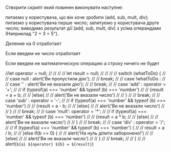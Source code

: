 Створити скрипт який повинен виконувати наступне:

питаємо у користувача, що він хоче зробити (add, sub, mult, div);
питаємо у користувача перше число;
запитуємо у користувача друге число;
виводимо результат дії (add, sub, mult, div) з усіма операндами (Наприклад "2 + 3 = 5").

Деление на 0 отработает

Если введем не число отработает

Если введем не математическую операцию а строку ничего не будет



//let operator = null;
// //
// // let result = null;
// //
// //   switch (whatToDo) {
// //       case null : alert('Ви пропустили дію');
// //           break;
// //       case !whatToDo :
// //       case '' : alert('Ви не вказали дію');
// //           break;
// //       case 'add' : operator = '+';
// //           if (typeof(a) === 'number' && typeof (b) === 'number')
// //           {result = a + b;
// //           }else{
// //               alert('Ви не вказали число')
// //           }
// //           break;
// //       case 'sub' : operator = '-';
// //           if (typeof(a) === 'number' && typeof (b) === 'number')
// //           {result = a - b;
// //           }else{
// //               alert('Ви не вказали число')
// //           }
// //           break;
// //       case 'mult': operator = '*';
// //           if (typeof(a) === 'number' && typeof (b) === 'number')
// //           {result = a * b;
// //           }else{
// //               alert('Ви не вказали число')
// //           }
// //           break;
// //       case 'div' : operator = '/';
// //           if (typeof(a) === 'number' && typeof (b) === 'number') {
// //               result = a / b;
// //           }else if(b == 0) {
// //               alert('На нуль ділити заборонено!')
// //           }else{
// //               alert('Ви не вказали число')
// //           }
// //           break;
// //   }
// //    alert(`${a} ${operator} ${b} = ${result}`)